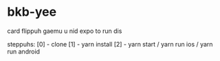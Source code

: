 # bkb-yee
card flippuh gaemu
u nid expo to run dis

steppuhs: 
[0] - clone
[1] - yarn install
[2] - yarn start / yarn run ios / yarn run android
